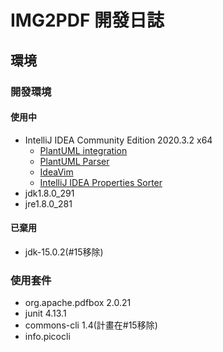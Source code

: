 # IMG2PDF 開發日誌
## 環境
### 開發環境
#### 使用中
- IntelliJ IDEA Community Edition 2020.3.2 x64
    - [PlantUML integration](https://plugins.jetbrains.com/plugin/7017-plantuml-integration)
    - [PlantUML Parser](https://plugins.jetbrains.com/plugin/index?xmlId=plantuml-parser)
    - [IdeaVim](https://plugins.jetbrains.com/plugin/164-ideavim)
    - [IntelliJ IDEA Properties Sorter](https://plugins.jetbrains.com/plugin/9883-intellij-idea-properties-sorter)
- jdk1.8.0_291
- jre1.8.0_281

#### 已棄用
- jdk-15.0.2(#15移除)

### 使用套件
- org.apache.pdfbox 2.0.21
- junit 4.13.1
- commons-cli 1.4(計畫在#15移除)
- info.picocli

